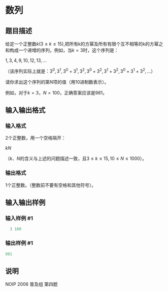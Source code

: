 # 数列

## 题目描述

给定一个正整数$k(3≤k≤15)$,把所有k的方幂及所有有限个互不相等的k的方幂之和构成一个递增的序列，例如，当$k=3$时，这个序列是：

$1,3,4,9,10,12,13,…$

（该序列实际上就是：$3^0,3^1,3^0+3^1,3^2,3^0+3^2,3^1+3^2,3^0+3^1+3^2,…$）

请你求出这个序列的第$N$项的值（用$10$进制数表示）。

例如，对于$k=3$，$N=100$，正确答案应该是$981$。

## 输入输出格式

### 输入格式

$2$个正整数，用一个空格隔开：

$k N$

（$k$、$N$的含义与上述的问题描述一致，且$3≤k≤15,10≤N≤1000$）。

### 输出格式

$1$个正整数。（整数前不要有空格和其他符号）。

## 输入输出样例

### 输入样例 #1

```cpp
  3 100
```


### 输出样例 #1

```cpp
981
```


## 说明

NOIP 2006 普及组 第四题

